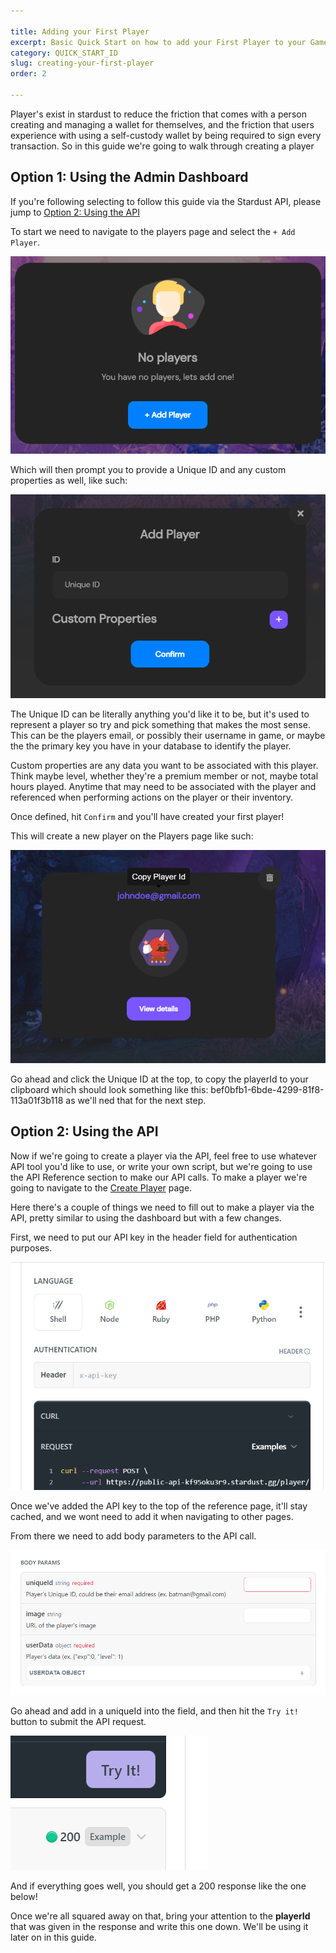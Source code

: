 ```yaml
---

title: Adding your First Player
excerpt: Basic Quick Start on how to add your First Player to your Game.
category: QUICK_START_ID
slug: creating-your-first-player
order: 2

---
```


Player's exist in stardust to reduce the friction that comes with a person creating and managing a wallet for themselves, and the friction that users experience with using a self-custody wallet by being required to sign every transaction. So in this guide we're going to walk through creating a player

## Option 1: Using the Admin Dashboard
If you're following selecting to follow this guide via the Stardust API, please jump to [Option 2: Using the API](#using-the-api)

To start we need to navigate to the players page and select the `+ Add Player`.

![Add Player](../images/guides/first_player/No_Players.png)

Which will then prompt you to provide a Unique ID and any custom properties as well, like such:


![Create Player](../images/guides/first_player/create_player.png)

The Unique ID can be literally anything you'd like it to be, but it's used to represent a player so try and pick something that makes the most sense. This can be the players email, or possibly their username in game, or maybe the the primary key you have in your database to identify the player.

Custom properties are any data you want to be associated with this player. Think maybe level, whether they're a premium member or not, maybe total hours played. Anytime that may need to be associated with the player and referenced when performing actions on the player or their inventory.

Once defined, hit `Confirm` and you'll have created your first player!

This will create a new player on the Players page like such:

![Player ID](../images/guides/first_player/player_Id.png)

Go ahead and click the Unique ID at the top, to copy the playerId to your clipboard which should look something like this: bef0bfb1-6bde-4299-81f8-113a01f3b118 as we'll ned that for the next step.

## Option 2: Using the API<a name='using-the-api' ></a>

Now if we're going to create a player via the API, feel free to use whatever API tool you'd like to use, or write your own script, but we're going to use the API Reference section to make our API calls. To make a player we're going to navigate to the [Create Player](https://docs.stardust.gg/v0.0.0/reference/post_player-create) page.

Here there's a couple of things we need to fill out to make a player via the API, pretty similar to using the dashboard but with a few changes.

First, we need to put our API key in the header field for authentication purposes.

![Paste API Key](../images/guides/first_player/paste_api_key.png)

Once we've added the API key to the top of the reference page, it'll stay cached, and we wont need to add it when navigating to other pages.

From there we need to add body parameters to the API call.

![Body Params](../images/guides/first_player/populate_player_params.png)

Go ahead and add in a uniqueId into the field, and then hit the `Try it!` button to submit the API request.

![Try it](../images/guides/first_player/try_it.png)

And if everything goes well, you should get a 200 response like the one below! 

Once we're all squared away on that, bring your attention to the **playerId** that was given in the response and write this one down. We'll be using it later on in this guide.